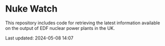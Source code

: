 # Nuke Watch

This repository includes code for retrieving the latest information available on the output of EDF nuclear power plants in the UK.

Last updated: 2024-05-08 14:07
